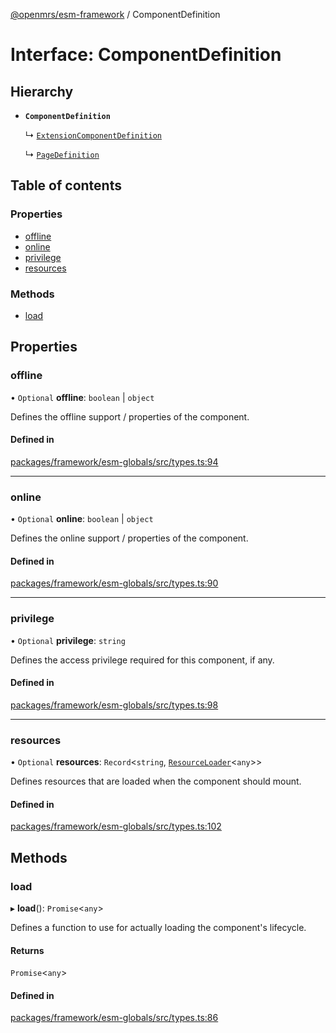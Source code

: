 [@openmrs/esm-framework](../API.md) / ComponentDefinition

# Interface: ComponentDefinition

## Hierarchy

- **`ComponentDefinition`**

  ↳ [`ExtensionComponentDefinition`](ExtensionComponentDefinition.md)

  ↳ [`PageDefinition`](PageDefinition.md)

## Table of contents

### Properties

- [offline](ComponentDefinition.md#offline)
- [online](ComponentDefinition.md#online)
- [privilege](ComponentDefinition.md#privilege)
- [resources](ComponentDefinition.md#resources)

### Methods

- [load](ComponentDefinition.md#load)

## Properties

### offline

• `Optional` **offline**: `boolean` \| `object`

Defines the offline support / properties of the component.

#### Defined in

[packages/framework/esm-globals/src/types.ts:94](https://github.com/openmrs/openmrs-esm-core/blob/master/packages/framework/esm-globals/src/types.ts#L94)

___

### online

• `Optional` **online**: `boolean` \| `object`

Defines the online support / properties of the component.

#### Defined in

[packages/framework/esm-globals/src/types.ts:90](https://github.com/openmrs/openmrs-esm-core/blob/master/packages/framework/esm-globals/src/types.ts#L90)

___

### privilege

• `Optional` **privilege**: `string`

Defines the access privilege required for this component, if any.

#### Defined in

[packages/framework/esm-globals/src/types.ts:98](https://github.com/openmrs/openmrs-esm-core/blob/master/packages/framework/esm-globals/src/types.ts#L98)

___

### resources

• `Optional` **resources**: `Record`<`string`, [`ResourceLoader`](ResourceLoader.md)<`any`\>\>

Defines resources that are loaded when the component should mount.

#### Defined in

[packages/framework/esm-globals/src/types.ts:102](https://github.com/openmrs/openmrs-esm-core/blob/master/packages/framework/esm-globals/src/types.ts#L102)

## Methods

### load

▸ **load**(): `Promise`<`any`\>

Defines a function to use for actually loading the component's lifecycle.

#### Returns

`Promise`<`any`\>

#### Defined in

[packages/framework/esm-globals/src/types.ts:86](https://github.com/openmrs/openmrs-esm-core/blob/master/packages/framework/esm-globals/src/types.ts#L86)
